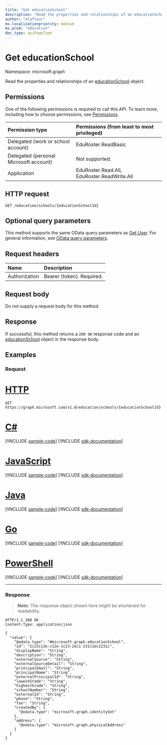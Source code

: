 ```yaml
---
title: "Get educationSchool"
description: "Read the properties and relationships of an educationSchool object."
author: "mlafleur"
ms.localizationpriority: medium
ms.prod: "education"
doc_type: apiPageType
---
```


# Get educationSchool

Namespace: microsoft.graph

Read the properties and relationships of an [educationSchool](../resources/educationschool.md) object.

## Permissions

One of the following permissions is required to call this API. To learn more, including how to choose permissions, see [Permissions](/graph/permissions-reference).

| Permission type                        | Permissions (from least to most privileged) |
| :------------------------------------- | :------------------------------------------ |
| Delegated (work or school account)     | EduRoster.ReadBasic                         |
| Delegated (personal Microsoft account) | Not supported.                              |
| Application                            | EduRoster.Read.All, EduRoster.ReadWrite.All |

## HTTP request

<!-- {
  "blockType": "ignored"
}
-->

```http
GET /education/schools/{educationSchoolId}
```

## Optional query parameters

This method supports the same OData query parameters as [Get User](../api/user-get.md#optional-query-parameters). For general information, see [OData query parameters](/graph/query-parameters).

## Request headers

| Name          | Description               |
| :------------ | :------------------------ |
| Authorization | Bearer {token}. Required. |

## Request body

Do not supply a request body for this method.

## Response

If successful, this method returns a `200 OK` response code and an [educationSchool](../resources/educationschool.md) object in the response body.

## Examples

### Request


# [HTTP](#tab/http)
<!-- {
  "blockType": "request",
  "name": "get_educationschool"
}
-->

```msgraph-interactive
GET https://graph.microsoft.com/v1.0/education/schools/{educationSchoolId}
```

# [C#](#tab/csharp)
[!INCLUDE [sample-code](../includes/snippets/csharp/get-educationschool-csharp-snippets.md)]
[!INCLUDE [sdk-documentation](../includes/snippets/snippets-sdk-documentation-link.md)]

# [JavaScript](#tab/javascript)
[!INCLUDE [sample-code](../includes/snippets/javascript/get-educationschool-javascript-snippets.md)]
[!INCLUDE [sdk-documentation](../includes/snippets/snippets-sdk-documentation-link.md)]

# [Java](#tab/java)
[!INCLUDE [sample-code](../includes/snippets/java/get-educationschool-java-snippets.md)]
[!INCLUDE [sdk-documentation](../includes/snippets/snippets-sdk-documentation-link.md)]

# [Go](#tab/go)
[!INCLUDE [sample-code](../includes/snippets/go/get-educationschool-go-snippets.md)]
[!INCLUDE [sdk-documentation](../includes/snippets/snippets-sdk-documentation-link.md)]

# [PowerShell](#tab/powershell)
[!INCLUDE [sample-code](../includes/snippets/powershell/get-educationschool-powershell-snippets.md)]
[!INCLUDE [sdk-documentation](../includes/snippets/snippets-sdk-documentation-link.md)]

---


### Response

>**Note:** The response object shown here might be shortened for readability.

<!-- {
  "blockType": "response",
  "truncated": true,
  "@odata.type": "microsoft.graph.educationSchool"
}
-->

```http
HTTP/1.1 200 OK
Content-Type: application/json

{
  "value": {
    "@odata.type": "#microsoft.graph.educationSchool",
    "id": "1c23c12e-c12e-1c23-2ec1-231c2ec1231c",
    "displayName": "String",
    "description": "String",
    "externalSource": "String",
    "externalSourceDetail": "String",
    "principalEmail": "String",
    "principalName": "String",
    "externalPrincipalId": "String",
    "lowestGrade": "String",
    "highestGrade": "String",
    "schoolNumber": "String",
    "externalId": "String",
    "phone": "String",
    "fax": "String",
    "createdBy": {
      "@odata.type": "microsoft.graph.identitySet"
    },
    "address": {
      "@odata.type": "microsoft.graph.physicalAddress"
    }
  }
}
```
